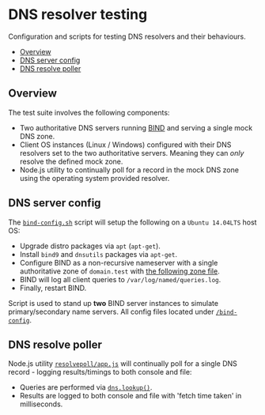 # DNS resolver testing
Configuration and scripts for testing DNS resolvers and their behaviours.

- [Overview](#overview)
- [DNS server config](#dns-server-config)
- [DNS resolve poller](#dns-resolve-poller)

## Overview
The test suite involves the following components:
- Two authoritative DNS servers running [BIND](https://www.isc.org/downloads/bind/) and serving a single mock DNS zone.
- Client OS instances (Linux / Windows) configured with their DNS resolvers set to the two authoritative servers. Meaning they can *only* resolve the defined mock zone.
- Node.js utility to continually poll for a record in the mock DNS zone using the operating system provided resolver.

## DNS server config
The [`bind-config.sh`](bind-config.sh) script will setup the following on a `Ubuntu 14.04LTS` host OS:
- Upgrade distro packages via `apt` (`apt-get`).
- Install `bind9` and `dnsutils` packages via `apt-get`.
- Configure BIND as a non-recursive nameserver with a single authoritative zone of `domain.test` with [the following zone file](bind-config/db.domain.test).
- BIND will log all client queries to `/var/log/named/queries.log`.
- Finally, restart BIND.

Script is used to stand up **two** BIND server instances to simulate primary/secondary name servers. All config files located under [`/bind-config`](bind-config).

## DNS resolve poller
Node.js utility [`resolvepoll/app.js`](resolvepoll/app.js) will continually poll for a single DNS record - logging results/timings to both console and file:
- Queries are performed via [`dns.lookup()`](https://nodejs.org/api/dns.html#dns_dns_lookup_hostname_options_callback).
- Results are logged to both console and file with 'fetch time taken' in milliseconds.
